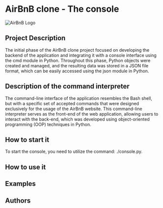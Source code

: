 # AirBnB clone - The console
![AirBnB Logo](https://miro.medium.com/v2/resize:fit:1400/0*NChTo-XqLOxLabIW)

## Project Description
The initial phase of the AirBnB clone project focused on developing the backend of the application and integrating it with a console interface using the cmd module in Python. Throughout this phase, Python objects were created and managed, and the resulting data was stored in a JSON file format, which can be easily accessed using the json module in Python.

## Description of the command interpreter
The command-line interface of the application resembles the Bash shell, but with a specific set of accepted commands that were designed exclusively for the usage of the AirBnB website. This command-line interpreter serves as the front-end of the web application, allowing users to interact with the back-end, which was developed using object-oriented programming (OOP) techniques in Python.

## How to start it
To start the console, you need to utilize the command: ./console.py.

## How to use it

## Examples

## Authors
